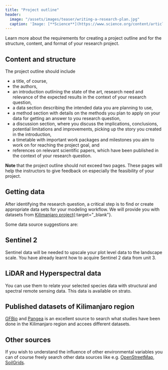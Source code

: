 ```yaml
---
title: "Project outline"
header:
  image: "/assets/images/teaser/writing-a-research-plan.jpg"
  caption: 'Image: [**Science**](https://www.science.org/content/article/writing-research-plan)'
---
```

Learn more about the requirements for creating a project outline and for the structure, content, and format of your research project.

<!--more-->

## Content and structure

The project outline should include

* a title, of course,
* the authors,
* an introduction outlining the state of the art, research need and relevance of the expected results in the context of your research question,
* a data section describing the intended data you are planning to use,
* a method section with details on the methods you plan to apply on your data for getting an answer to you research question,
* a discussion section, where you discuss the implications, conclusions, potential limitations and improvements, picking up the story you created in the introduction,
* a timetable with important work packages and milestones you aim to work on for reaching the project goal, and
* references on relevant scientific papers, which have been published in the context of your research question.

<b> Note </b> that the project outline should not exceed two pages. These pages will help the instructors to give feedback on especially the feasibility of your project.

## Getting data

After identifying the research question, a critical step is to find or create appropriate data sets for your modeling workflow. We will provide you with datasets from [Kilimanjaro project](http://85.214.102.111/kili_data/){:target="_blank"}.

Some data source suggestions are:

## Sentinel 2 

Sentinel data will be needed to upscale your plot level data to the landscape scale. You have already learnt how to acquire Sentinel 2 data from unit 3.

##  LiDAR and Hyperspectral data

You can use them to relate your selected species data with structural and spectral remote sensing data. This data is available on strato.

## Published datasets of Kilimanjaro region

[GFBio](https://www.gfbio.org/) and [Pangea](https://www.pangaea.de/) is an excellent source to search what studies have been done in the Kilimanjaro region and accees different datasets. 

## Other sources

If you wish to understand the influence of other environmental variables you can of course freely search other data sources like e.g. [OpenStreetMap](https://www.openstreetmap.org/), [SoilGrids](https://soilgrids.org/).


